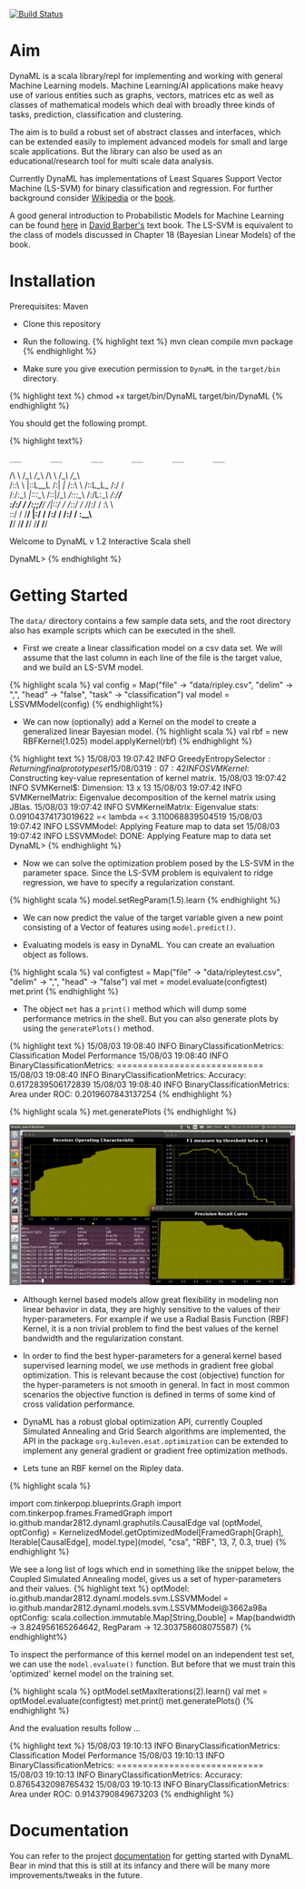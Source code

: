 
[![Build Status](https://travis-ci.org/mandar2812/DynaML.svg?branch=branch-1.0)](https://travis-ci.org/mandar2812/DynaML)

Aim
============

DynaML is a scala library/repl for implementing and working with general Machine Learning models. Machine Learning/AI applications make heavy use of various entities such as graphs, vectors, matrices etc as well as classes of mathematical models which deal with broadly three kinds of tasks, prediction, classification and clustering.

The aim is to build a robust set of abstract classes and interfaces, which can be extended easily to implement advanced models for small and large scale applications. But the library can also be used as an educational/research tool for multi scale data analysis. 

Currently DynaML has implementations of Least Squares Support Vector Machine (LS-SVM) for binary classification and regression. For further background consider [Wikipedia](https://en.wikipedia.org/wiki/Least_squares_support_vector_machine) or the [book](http://www.amazon.com/Least-Squares-Support-Vector-Machines/dp/9812381511).   

A good general introduction to Probabilistic Models for Machine Learning can be found [here](http://web4.cs.ucl.ac.uk/staff/D.Barber/textbook/131214.pdf) in [David Barber's](http://web4.cs.ucl.ac.uk/staff/D.Barber/pmwiki/pmwiki.php?n=Brml.HomePage) text book. The LS-SVM is equivalent to the class of models discussed in Chapter 18 (Bayesian Linear Models) of the book.

Installation
============
Prerequisites: Maven

* Clone this repository
* Run the following.
{% highlight text %}
mvn clean compile
mvn package
{% endhighlight %}

* Make sure you give execution permission to `DynaML` in the `target/bin` directory.

{% highlight text %}
chmod +x target/bin/DynaML
target/bin/DynaML
{% endhighlight %}

You should get the following prompt.

{% highlight text%}

    ___       ___       ___       ___       ___       ___   
   /\  \     /\__\     /\__\     /\  \     /\__\     /\__\  
  /::\  \   |::L__L   /:| _|_   /::\  \   /::L_L_   /:/  /  
 /:/\:\__\  |:::\__\ /::|/\__\ /::\:\__\ /:/L:\__\ /:/__/   
 \:\/:/  /  /:;;/__/ \/|::/  / \/\::/  / \/_/:/  / \:\  \   
  \::/  /   \/__/      |:/  /    /:/  /    /:/  /   \:\__\  
   \/__/               \/__/     \/__/     \/__/     \/__/  

Welcome to DynaML v 1.2
Interactive Scala shell

DynaML>
{% endhighlight %}

Getting Started
===============

The `data/` directory contains a few sample data sets, and the root directory also has example scripts which can be executed in the shell.

* First we create a linear classification model on a csv data set. We will assume that the last column in each line of the file is the target value, and we build an LS-SVM model.

{% highlight scala %}
val config = Map("file" -> "data/ripley.csv", "delim" -> ",", "head" -> "false", "task" -> "classification")
val model = LSSVMModel(config)
{% endhighlight%}

* We can now (optionally) add a Kernel on the model to create a generalized linear Bayesian model.
{% highlight scala %}
val rbf = new RBFKernel(1.025)
model.applyKernel(rbf)
{% endhighlight %}

{% highlight text %}
15/08/03 19:07:42 INFO GreedyEntropySelector$: Returning final prototype set
15/08/03 19:07:42 INFO SVMKernel$: Constructing key-value representation of kernel matrix.
15/08/03 19:07:42 INFO SVMKernel$: Dimension: 13 x 13
15/08/03 19:07:42 INFO SVMKernelMatrix: Eigenvalue decomposition of the kernel matrix using JBlas.
15/08/03 19:07:42 INFO SVMKernelMatrix: Eigenvalue stats: 0.09104374173019622 =< lambda =< 3.110068839504519
15/08/03 19:07:42 INFO LSSVMModel: Applying Feature map to data set
15/08/03 19:07:42 INFO LSSVMModel: DONE: Applying Feature map to data set
DynaML>
{% endhighlight %}

* Now we can solve the optimization problem posed by the LS-SVM in the parameter space. Since the LS-SVM problem is equivalent to ridge regression, we have to specify a regularization constant.

{% highlight scala %}
model.setRegParam(1.5).learn
{% endhighlight %}

* We can now predict the value of the target variable given a new point consisting of a Vector of features using `model.predict()`.

* Evaluating models is easy in DynaML. You can create an evaluation object as follows. 

{% highlight scala %}
val configtest = Map("file" -> "data/ripleytest.csv", "delim" -> ",", "head" -> "false")
val met = model.evaluate(configtest)
met.print
{% endhighlight %}

* The object `met` has a `print()` method which will dump some performance metrics in the shell. But you can also generate plots by using the `generatePlots()` method.

{% highlight text %}
15/08/03 19:08:40 INFO BinaryClassificationMetrics: Classification Model Performance
15/08/03 19:08:40 INFO BinaryClassificationMetrics: ============================
15/08/03 19:08:40 INFO BinaryClassificationMetrics: Accuracy: 0.6172839506172839
15/08/03 19:08:40 INFO BinaryClassificationMetrics: Area under ROC: 0.2019607843137254
{% endhighlight %}

{% highlight scala %}
met.generatePlots
{% endhighlight %}

![Plots](public/Screenshot.png)

* Although kernel based models allow great flexibility in modeling non linear behavior in data, they are highly sensitive to the values of their hyper-parameters. For example if we use a Radial Basis Function (RBF) Kernel, it is a non trivial problem to find the best values of the kernel bandwidth and the regularization constant.

* In order to find the best hyper-parameters for a general kernel based supervised learning model, we use methods in gradient free global optimization. This is relevant because the cost (objective) function for the hyper-parameters is not smooth in general. In fact in most common scenarios the objective function is defined in terms of some kind of cross validation performance.

* DynaML has a robust global optimization API, currently Coupled Simulated Annealing and Grid Search algorithms are implemented, the API in the package ```org.kuleven.esat.optimization``` can be extended to implement any general gradient or gradient free optimization methods.

* Lets tune an RBF kernel on the Ripley data.

{% highlight scala %}

import com.tinkerpop.blueprints.Graph
import com.tinkerpop.frames.FramedGraph
import io.github.mandar2812.dynaml.graphutils.CausalEdge
val (optModel, optConfig) = KernelizedModel.getOptimizedModel[FramedGraph[Graph],
Iterable[CausalEdge], model.type](model, "csa",
"RBF", 13, 7, 0.3, true)
{% endhighlight %}

We see a long list of logs which end in something like the snippet below, the Coupled Simulated Annealing model, gives us a set of hyper-parameters and their values. 
{% highlight text %}
optModel: io.github.mandar2812.dynaml.models.svm.LSSVMModel = io.github.mandar2812.dynaml.models.svm.LSSVMModel@3662a98a
optConfig: scala.collection.immutable.Map[String,Double] = Map(bandwidth -> 3.824956165264642, RegParam -> 12.303758608075587)
{% endhighlight%}

To inspect the performance of this kernel model on an independent test set, we can use the ```model.evaluate()``` function. But before that we must train this 'optimized' kernel model on the training set.

{% highlight scala %}
optModel.setMaxIterations(2).learn()
val met = optModel.evaluate(configtest)
met.print()
met.generatePlots()
{% endhighlight %}

And the evaluation results follow ...

{% highlight text %}
15/08/03 19:10:13 INFO BinaryClassificationMetrics: Classification Model Performance
15/08/03 19:10:13 INFO BinaryClassificationMetrics: ============================
15/08/03 19:10:13 INFO BinaryClassificationMetrics: Accuracy: 0.8765432098765432
15/08/03 19:10:13 INFO BinaryClassificationMetrics: Area under ROC: 0.9143790849673203
{% endhighlight %}

Documentation
=============
You can refer to the project [documentation]({{site.url}}/target/site/scaladocs/index.html#package) for getting started with DynaML. Bear in mind that this is still at its infancy and there will be many more improvements/tweaks in the future.
